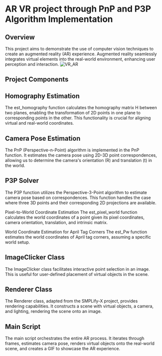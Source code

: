 # AR VR project through PnP and P3P Algorithm Implementation
## Overview
This project aims to demonstrate the use of computer vision techniques to create an augmented reality (AR) experience. Augmented reality seamlessly integrates virtual elements into the real-world environment, enhancing user perception and interaction.
![VR_AR](result.gif)
## Project Components
## Homography Estimation
The est_homography function calculates the homography matrix H between two planes, enabling the transformation of 2D points in one plane to corresponding points in the other. This functionality is crucial for aligning virtual and real-world coordinates.

## Camera Pose Estimation
The PnP (Perspective-n-Point) algorithm is implemented in the PnP function. It estimates the camera pose using 2D-3D point correspondences, allowing us to determine the camera's orientation (R) and translation (t) in the world.

## P3P Solver
The P3P function utilizes the Perspective-3-Point algorithm to estimate camera pose based on correspondences. This function handles the case where three 3D points and their corresponding 2D projections are available.

Pixel-to-World Coordinate Estimation
The est_pixel_world function calculates the world coordinates of a point given its pixel coordinates, camera orientation, translation, and intrinsic matrix.

World Coordinate Estimation for April Tag Corners
The est_Pw function estimates the world coordinates of April tag corners, assuming a specific world setup.

## ImageClicker Class
The ImageClicker class facilitates interactive point selection in an image. This is useful for user-defined placement of virtual objects in the scene.

## Renderer Class
The Renderer class, adapted from the SMPLify-X project, provides rendering capabilities. It constructs a scene with virtual objects, a camera, and lighting, rendering the scene onto an image.

## Main Script
The main script orchestrates the entire AR process. It iterates through frames, estimates camera pose, renders virtual objects onto the real-world scene, and creates a GIF to showcase the AR experience.
